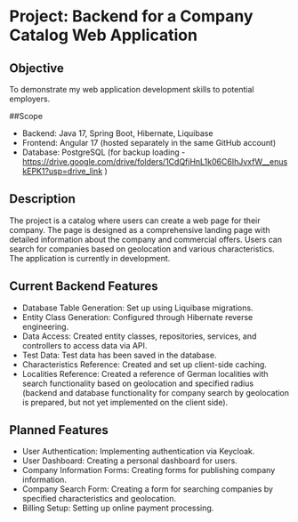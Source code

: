 # Project: Backend for a Company Catalog Web Application

## Objective
To demonstrate my web application development skills to potential employers.

##Scope
- Backend: Java 17, Spring Boot, Hibernate, Liquibase
- Frontend: Angular 17 (hosted separately in the same GitHub account)
- Database: PostgreSQL (for backup loading - https://drive.google.com/drive/folders/1CdQfjHnL1k06C6IhJvxfW__enuskEPK1?usp=drive_link )

## Description
The project is a catalog where users can create a web page for their company. The page is designed as a comprehensive landing page with detailed information about the company and commercial offers. Users can search for companies based on geolocation and various characteristics. The application is currently in development.

## Current Backend Features
- Database Table Generation: Set up using Liquibase migrations.
- Entity Class Generation: Configured through Hibernate reverse engineering.
- Data Access: Created entity classes, repositories, services, and controllers to access data via API.
- Test Data: Test data has been saved in the database.
- Characteristics Reference: Created and set up client-side caching.
- Localities Reference: Created a reference of German localities with search functionality based on geolocation and specified radius (backend and database functionality for company search by geolocation is prepared, but not yet implemented on the client side).

## Planned Features
- User Authentication: Implementing authentication via Keycloak.
- User Dashboard: Creating a personal dashboard for users.
- Company Information Forms: Creating forms for publishing company information.
- Company Search Form: Creating a form for searching companies by specified characteristics and geolocation.
- Billing Setup: Setting up online payment processing.